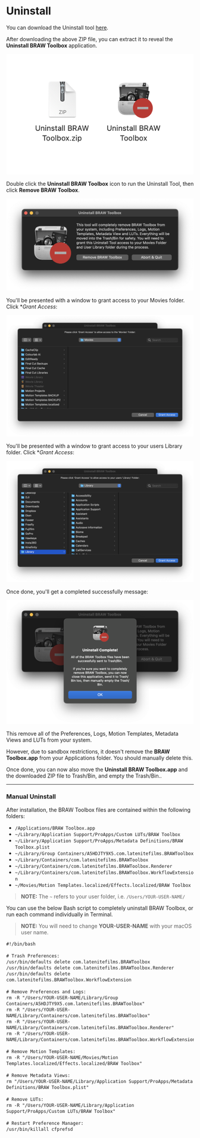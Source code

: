 # Uninstall

You can download the Uninstall tool [here](https://github.com/latenitefilms/BRAWToolbox/raw/main/uninstall/Uninstall%20BRAW%20Toolbox.zip).

After downloading the above ZIP file, you can extract it to reveal the **Uninstall BRAW Toolbox** application.

![](static/uninstall-01.png)

Double click the **Uninstall BRAW Toolbox** icon to run the Uninstall Tool, then click **Remove BRAW Toolbox**.

![](static/uninstall-02.png)

You'll be presented with a window to grant access to your Movies folder. Click **Grant Access*:

![](static/uninstall-03.png)

You'll be presented with a window to grant access to your users Library folder. Click **Grant Access*:

![](static/uninstall-04.png)

Once done, you'll get a completed successfully message:

![](static/uninstall-05.png)

This remove all of the Preferences, Logs, Motion Templates, Metadata Views and LUTs from your system.

However, due to sandbox restrictions, it doesn't remove the **BRAW Toolbox.app** from your Applications folder. You should manually delete this.

Once done, you can now also move the **Uninstall BRAW Toolbox.app** and the downloaded ZIP file to Trash/Bin, and empty the Trash/Bin..

---

### Manual Uninstall

After installation, the BRAW Toolbox files are contained within the following folders:

- `/Applications/BRAW Toolbox.app`
- `~/Library/Application Support/ProApps/Custom LUTs/BRAW Toolbox`
- `~/Library/Application Support/ProApps/Metadata Definitions/BRAW Toolbox.plist`
- `~/Library/Group Containers/A5HDJTY9X5.com.latenitefilms.BRAWToolbox`
- `~/Library/Containers/com.latenitefilms.BRAWToolbox`
- `~/Library/Containers/com.latenitefilms.BRAWToolbox.Renderer`
- `~/Library/Containers/com.latenitefilms.BRAWToolbox.WorkflowExtension`
- `~/Movies/Motion Templates.localized/Effects.localized/BRAW Toolbox`

> **NOTE:** The `~` refers to your user folder, i.e. `/Users/YOUR-USER-NAME/`

You can use the below Bash script to completely uninstall BRAW Toolbox, or run each command individually in Terminal.

> **NOTE:** You will need to change **YOUR-USER-NAME** with your macOS user name.

```
#!/bin/bash

# Trash Preferences:
/usr/bin/defaults delete com.latenitefilms.BRAWToolbox
/usr/bin/defaults delete com.latenitefilms.BRAWToolbox.Renderer
/usr/bin/defaults delete com.latenitefilms.BRAWToolbox.WorkflowExtension

# Remove Preferences and Logs:
rm -R "/Users/YOUR-USER-NAME/Library/Group Containers/A5HDJTY9X5.com.latenitefilms.BRAWToolbox"
rm -R "/Users/YOUR-USER-NAME/Library/Containers/com.latenitefilms.BRAWToolbox"
rm -R "/Users/YOUR-USER-NAME/Library/Containers/com.latenitefilms.BRAWToolbox.Renderer"
rm -R "/Users/YOUR-USER-NAME/Library/Containers/com.latenitefilms.BRAWToolbox.WorkflowExtension"

# Remove Motion Templates:
rm -R "/Users/YOUR-USER-NAME/Movies/Motion Templates.localized/Effects.localized/BRAW Toolbox"

# Remove Metadata Views:
rm "/Users/YOUR-USER-NAME/Library/Application Support/ProApps/Metadata Definitions/BRAW Toolbox.plist"

# Remove LUTs:
rm -R "/Users/YOUR-USER-NAME/Library/Application Support/ProApps/Custom LUTs/BRAW Toolbox"

# Restart Preference Manager:
/usr/bin/killall cfprefsd
```